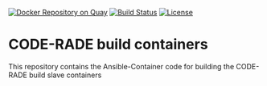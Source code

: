 [![Docker Repository on Quay](https://quay.io/repository/aaroc/code-rade-build-containers-build-slave/status "Docker Repository on Quay")](https://quay.io/repository/aaroc/code-rade-build-containers-build-slave) [![Build Status](https://ci.sagrid.ac.za/job/build-container/badge/icon)](https://ci.sagrid.ac.za/job/build-container)  [![License](https://img.shields.io/badge/License-Apache%202.0-blue.svg)](https://opensource.org/licenses/Apache-2.0)



# CODE-RADE build containers

This repository contains the Ansible-Container code for building the CODE-RADE build slave containers
